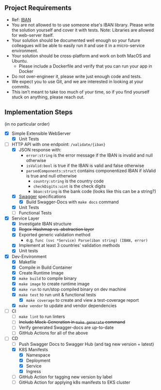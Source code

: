 ## Project Requirements

* Ref: [IBAN](https://en.wikipedia.org/wiki/International_Bank_Account_Number)
* You are not allowed to to use someone else's IBAN library. Please write the solution
  yourself and cover it with tests. Note: Libraries are allowed for web-server itself.
* Your solution should be documented well enough so your future colleagues will be
  able to easily run it and use it in a micro-service environment.
* Your solution should be cross-platform and work on both MacOS and Ubuntu.
    * Please include a Dockerfile and verify that you can run your app in Docker
* Do not over-engineer it, please write just enough code and tests.
* We expect you to use Git, and we are interested in looking at your commits.
* This isn’t meant to take too much of your time, so if you find yourself stuck on
  anything, please reach out.

## Implementation Steps
(in no particular order)

- [x] Simple Extensible WebServer
    - [x] Unit Tests
- [ ] HTTP API with one endpoint: `/validate/{iban}`
    - [x] JSON response with:
        * `error:string` is the error message if the IBAN is invalid and null otherwise
        * `isValid:bool` is true if the IBAN is valid and false otherwise
        * `parsedComponents:struct` contains componentized IBAN if isValid is true and null otherwise
            * `country:string` is the country code
            * `checkDigits:uint` is the check digits
            * `bban:string` is the bank code (looks like this can be a string?)
    - [x] [Swagger](https://swagger.io/) specifications
        - [x] Build Swagger-Docs with `make docs` command
    - [x] Unit Tests
    - [ ] Functional Tests
- [x] Service Layer
    - [x] Investigate IBAN structure
    - [x] ~~Regex-Hashmap vs. abstraction layer~~
    - [x] Exported generic validation method
        - e.g. `func (svc *Service) Parse(iban string) (IBAN, error)`
    - [x] Implement at least 3 countries' validation methods
    - [x] Unit tests
- [x] Dev-Environment
    - [x] Makefile
    - [x] Compile in Build Container
    - [x] Create Runtime Image
    - [x] `make build` to compile binary
    - [x] `make image` to create runtime image
    - [x] `make run` to run/stop compiled binary on dev machine
    - [x] `make test` to run unit & functional tests
        - [x] `make coverage` to create and view a test-coverage report
    - [x] `make vendor` to update and vendor dependencies
- [ ] CI
    - [ ] `make lint` to run linters
    - [ ] ~~Include Mock-Generation in `make generate` command~~
    - [ ] Verify generated Swagger-docs are up-to-date
    - [ ] GitHub Actions for all of the above
- [ ] CD
    - [ ] Push Swagger Docs to Swagger Hub (and tag new version + latest)
    - [x] K8S Manifests
        - [x] Namespace
        - [x] Deployment
        - [x] Service
        - [x] Ingress
    - [ ] GitHub Action for tagging new version by label
    - [ ] GitHub Action for applying k8s manifests to EKS cluster
